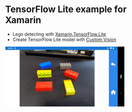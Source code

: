 # TensorFlow Lite example for Xamarin

* Lego detecting with [Xamarin.TensorFlow.Lite](https://www.nuget.org/packages/Xamarin.TensorFlow.Lite)
* Create TensorFlow Lite model with [Custom Vision](https://www.customvision.ai/)

<img src="Images/capture.png" width="75%" title="capture">
